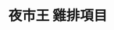 ---
title: "夜市王 雞排項目"
description: "全台夜市王美食賽事資訊，雞排項目排名與店家資訊。"
keywords:
  - 夜市王
  - 台灣美食
  - 雞排
custom_css: "/css/events/the-king-of-night-market/single-event-list.css"
type: "the-king-of-night-market"
layout: "single-event-list"
datePublished: "2025-06-02"
dateModified: "2025-06-15"
image: "/images/events/the-king-of-night-market/fried-chicken-cutlet.png"

events:
  - type: "雞排"
    rank: "第一名"
    name: "好吃炸雞"
    address: "台北市中正區中華路二段315巷41號"
    city: "台北市"
    nightMarket: "南機場夜市"
    google_map: "https://maps.app.goo.gl/ZxNr3GvjPi7f8y5A9"
    footinder: "https://footinder.com.tw/%e5%8f%b0%e5%8c%97%e5%b8%82%e4%b8%ad%e6%ad%a3%e5%8d%80/161204/"
    description: "夜市王雞排項目，第一名，南機場夜市好吃炸雞"
  - type: "雞排"
    rank: "第二名"
    name: "宜蘭香炸螃蟹(東大門店)(C17)"
    address: "花蓮縣花蓮市中山路38號C17"
    city: "花蓮縣"
    nightMarket: "東大門夜市"
    google_map: "https://maps.app.goo.gl/Emif3Ufww9iNaMKr7"
    footinder: "https://footinder.com.tw/%E8%8A%B1%E8%93%AE%E7%B8%A3%E8%8A%B1%E8%93%AE%E5%B8%82/164553/"
    description: "夜市王雞排項目，第二名，東大門夜市宜蘭香炸螃蟹"
  - type: "雞排"
    rank: "第三名"
    name: "德聖炭烤醬燒雞排（大東夜市）"
    address: "台南市東區林森路一段701號"
    city: "台南市"
    nightMarket: "大東夜市"
    google_map: "https://maps.app.goo.gl/yxsZqTybYYnbrH438"
    footinder: "https://footinder.com.tw/%e5%8f%b0%e5%8d%97%e5%b8%82%e6%9d%b1%e5%8d%80/362037/"
    description: "夜市王雞排項目，第三名，大東夜市德聖炭烤醬燒雞排"
  - type: "雞排"
    rank: "第四名"
    name: "天使雞排-瑞豐店"
    address: "高雄市左營區裕誠路南屏路"
    city: "高雄市"
    nightMarket: "瑞豐夜市"
    google_map: "https://maps.app.goo.gl/1poRiAFxUCNe6Zm17"
    footinder: "https://footinder.com.tw/%E9%AB%98%E9%9B%84%E5%B8%82%E9%BC%93%E5%B1%B1%E5%8D%80/109326/"
    description: "夜市王雞排項目，第四名，瑞豐夜市天使雞排"
  - type: "雞排"
    rank: "第五名"
    name: "一中8兩碳烤雞排"
    address: "台中市北區尊賢街9號"
    city: "台中市"
    nightMarket: "一中街夜市"
    google_map: "https://maps.app.goo.gl/udJuSREHVQJeAXS67"
    footinder: "https://footinder.com.tw/%E5%8F%B0%E4%B8%AD%E5%B8%82%E5%8C%97%E5%8D%80/168283/"
    description: "夜市王雞排項目，第五名，一中街夜市一中8兩碳烤雞排"
  - type: "雞排"
    rank: "第六名(同分)"
    name: "FUN SUN G"
    address: "台北市大同區寧夏夜市071號攤位"
    city: "台北市"
    nightMarket: "寧夏夜市"
    google_map: "https://maps.app.goo.gl/qnCLBPTRvzPjwGy46"
    footinder: "https://footinder.com.tw/%E5%8F%B0%E5%8C%97%E5%B8%82%E5%A4%A7%E5%90%8C%E5%8D%80/129817/"
    description: "夜市王雞排項目，第六名，寧夏夜市FUN SUN G"
  - type: "雞排"
    rank: "第六名(同分)"
    name: "成銘月亮蝦餅"
    address: "新北市永和區保平路18巷2號"
    city: "新北市"
    nightMarket: "樂華夜市"
    google_map: "https://maps.app.goo.gl/6JugaaFyeRSPZ2uu5"
    footinder: "https://footinder.com.tw/%E6%96%B0%E5%8C%97%E5%B8%82%E6%B0%B8%E5%92%8C%E5%8D%80/362039/"
    description: "夜市王雞排項目，第六名，樂華夜市成銘月亮蝦餅"
  - type: "雞排"
    rank: "第八名"
    name: "碳烤雄大香雞排"
    address: "台南市北區海安路三段533號"
    city: "台南市"
    nightMarket: "花園夜市"
    google_map: "https://maps.app.goo.gl/zvuLMnp7WK7TAmG77"
    footinder: ""
    description: "夜市王雞排項目，第八名，花園夜市碳烤雄大香雞排"
  - type: "雞排"
    rank: "第九名"
    name: "逢甲發倆醬烤雞排（夯雞排）"
    address: "台中市西屯區慶和街92-1號"
    city: "台中市"
    nightMarket: "逢甲夜市"
    google_map: "https://maps.app.goo.gl/KRJoeubBMPsQnkuWA"
    footinder: "https://footinder.com.tw/%E5%8F%B0%E4%B8%AD%E5%B8%82%E8%A5%BF%E5%B1%AF%E5%8D%80/362041/"
    description: "夜市王雞排項目，第九名，逢甲夜市逢甲發倆醬烤雞排"
---
